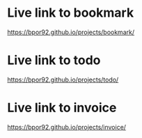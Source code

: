 # Live link to bookmark
https://bpor92.github.io/projects/bookmark/

# Live link to todo
https://bpor92.github.io/projects/todo/

# Live link to invoice
https://bpor92.github.io/projects/invoice/
